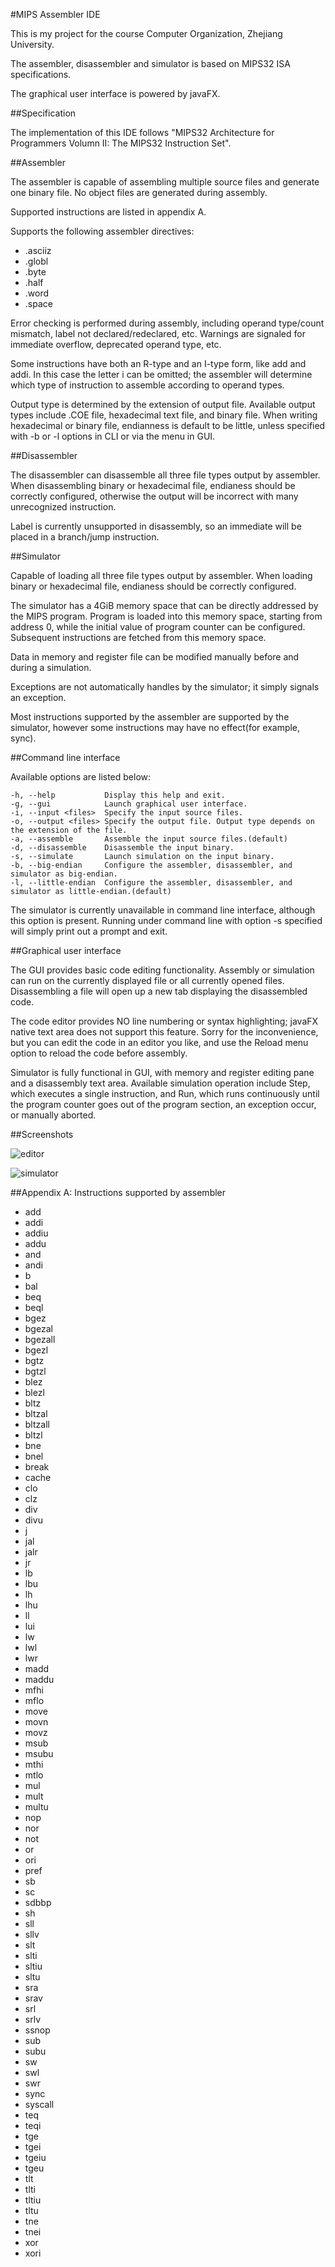 #MIPS Assembler IDE

This is my project for the course Computer Organization, Zhejiang University.

The assembler, disassembler and simulator is based on MIPS32 ISA specifications.

The graphical user interface is powered by javaFX.

##Specification

The implementation of this IDE follows "MIPS32 Architecture for Programmers Volumn II: The MIPS32 Instruction Set".

##Assembler

The assembler is capable of assembling multiple source files and generate one binary file. No object files are generated during assembly.

Supported instructions are listed in appendix A.

Supports the following assembler directives:

* .asciiz
* .globl
* .byte
* .half
* .word
* .space

Error checking is performed during assembly, including operand type/count mismatch, label not declared/redeclared, etc. Warnings are signaled for immediate overflow, deprecated operand type, etc.

Some instructions have both an R-type and an I-type form, like add and addi. In this case the letter i can be omitted; the assembler will determine which type of instruction to assemble according to operand types.

Output type is determined by the extension of output file. Available output types include .COE file, hexadecimal text file, and binary file. When writing hexadecimal or binary file, endianness is default to be little, unless specified with -b or -l options in CLI or via the menu in GUI.

##Disassembler

The disassembler can disassemble all three file types output by assembler. When disassembling binary or hexadecimal file, endianess should be correctly configured, otherwise the output will be incorrect with many unrecognized instruction.

Label is currently unsupported in disassembly, so an immediate will be placed in a branch/jump instruction.

##Simulator

Capable of loading all three file types output by assembler. When loading binary or hexadecimal file, endianess should be correctly configured.

The simulator has a 4GiB memory space that can be directly addressed by the MIPS program. Program is loaded into this memory space, starting from address 0, while the initial value of program counter can be configured. Subsequent instructions are fetched from this memory space.

Data in memory and register file can be modified manually before and during a simulation.

Exceptions are not automatically handles by the simulator; it simply signals an exception. 

Most instructions supported by the assembler are supported by the simulator, however some instructions may have no effect(for example, sync).

##Command line interface

Available options are listed below:


	-h, --help           Display this help and exit.
	-g, --gui            Launch graphical user interface.
	-i, --input <files>  Specify the input source files.
	-o, --output <files> Specify the output file. Output type depends on the extension of the file.
	-a, --assemble       Assemble the input source files.(default)
	-d, --disassemble    Disassemble the input binary.
	-s, --simulate       Launch simulation on the input binary.
	-b, --big-endian     Configure the assembler, disassembler, and simulator as big-endian.
	-l, --little-endian  Configure the assembler, disassembler, and simulator as little-endian.(default)

The simulator is currently unavailable in command line interface, although this option is present. Running under command line with option -s specified will simply print out a prompt and exit.

##Graphical user interface

The GUI provides basic code editing functionality. Assembly or simulation can run on the currently displayed file or all currently opened files. Disassembling a file will open up a new tab displaying the disassembled code.

The code editor provides NO line numbering or syntax highlighting; javaFX native text area does not support this feature. Sorry for the inconvenience, but you can edit the code in an editor you like, and use the Reload menu option to reload the code before assembly.

Simulator is fully functional in GUI, with memory and register editing pane and a disassembly text area. Available simulation operation include Step, which executes a single instruction, and Run, which runs continuously until the program counter goes out of the program section, an exception occur, or manually aborted.

##Screenshots

![editor](screenshots/editor.png)

![simulator](screenshots/simulator.png)

##Appendix A: Instructions supported by assembler

* add
* addi
* addiu
* addu
* and
* andi
* b
* bal
* beq
* beql
* bgez
* bgezal
* bgezall
* bgezl
* bgtz
* bgtzl
* blez
* blezl
* bltz
* bltzal
* bltzall
* bltzl
* bne
* bnel
* break
* cache
* clo
* clz
* div
* divu
* j
* jal
* jalr
* jr
* lb
* lbu
* lh
* lhu
* ll
* lui
* lw
* lwl
* lwr
* madd
* maddu
* mfhi
* mflo
* move
* movn
* movz
* msub
* msubu
* mthi
* mtlo
* mul
* mult
* multu
* nop
* nor
* not
* or
* ori
* pref
* sb
* sc
* sdbbp
* sh
* sll
* sllv
* slt
* slti
* sltiu
* sltu
* sra
* srav
* srl
* srlv
* ssnop
* sub
* subu
* sw
* swl
* swr
* sync
* syscall
* teq
* teqi
* tge
* tgei
* tgeiu
* tgeu
* tlt
* tlti
* tltiu
* tltu
* tne
* tnei
* xor
* xori
